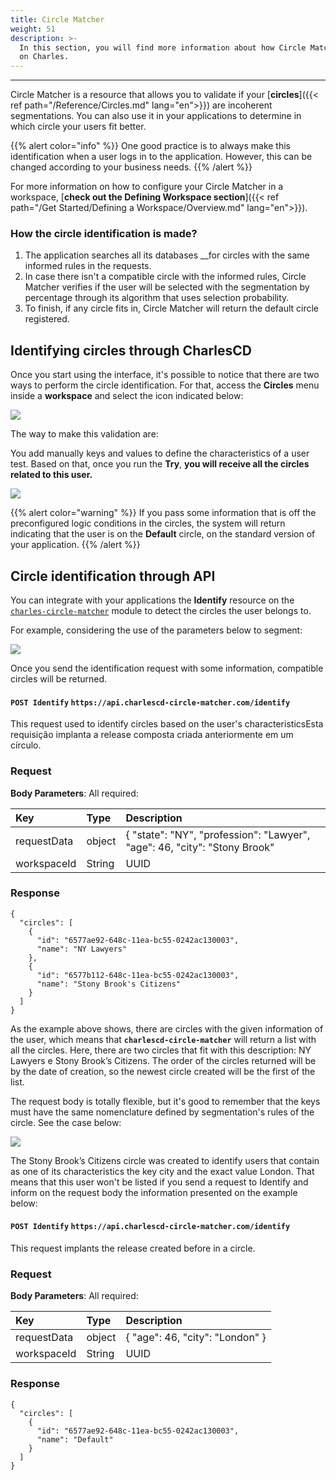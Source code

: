 ```yaml
---
title: Circle Matcher
weight: 51
description: >-
  In this section, you will find more information about how Circle Matcher works
  on Charles.
---
```


--- 

Circle Matcher is a resource that allows you to validate if your [**circles**]({{< ref path="/Reference/Circles.md" lang="en">}}) are incoherent segmentations. You can also use it in your applications to determine in which circle your users fit better.

{{% alert color="info" %}}
One good practice is to always make this identification when a user logs in to the application. However, this can be changed according to your business needs.
{{% /alert %}}

For more information on how to configure your Circle Matcher in a workspace, [**check out the Defining Workspace section**]({{< ref path="/Get Started/Defining a Workspace/Overview.md" lang="en">}}).

### **How the circle identification is made?** 

1. The application searches all its databases __for circles with the same informed rules in the requests.
2. In case there isn't a compatible circle with the informed rules, Circle Matcher verifies if the user will be selected with the segmentation by percentage through its algorithm that uses selection probability. 
3. To finish, if any circle fits in, Circle Matcher will return the default circle registered. 

## **Identifying circles through CharlesCD**

Once you start using the interface, it's possible to notice that there are two ways to perform the circle identification. For that, access the **Circles** menu inside a **workspace** and select the icon indicated below:

![](/shared/circle-matcher%20%281%29.png)

The  way to make this validation are:

You add manually keys and values to define the characteristics of a user test. Based on that, once you run the **Try**, **you will receive all the circles related to this user.**  

![](/shared/circle-matcher.gif)

{{% alert color="warning" %}}
If you pass some information that is off the preconfigured logic conditions in the circles, the system will return indicating that the user is on the **Default** circle, on the standard version of your application.
{{% /alert %}}

## **Circle identification through API**

You can integrate with your applications the **Identify** resource on the [`charles-circle-matcher`](https://github.com/ZupIT/charlescd/tree/master/circle-matcher) module to detect the circles the user belongs to.

For example, considering the use of the parameters below to segment:

![](/shared/circlematcher-identificacao-de-circulos-atraves-da-api%20%281%29.png)

Once you send the identification request with some information, compatible circles will be returned.

#### `POST Identify` `https://api.charlescd-circle-matcher.com/identify` 

This request used to identify circles based on the user's characteristicsEsta requisição implanta a release composta criada anteriormente em um círculo.

### **Request**

**Body Parameters**: All required:

| Key | Type | Description |
| :--- | :--- | :--- |
| requestData | object | { "state": "NY", "profession": "Lawyer", "age": 46, "city": "Stony Brook"  |
| workspaceId | String | UUID |


### **Response**
```text
{
  "circles": [
    {
      "id": "6577ae92-648c-11ea-bc55-0242ac130003",
      "name": "NY Lawyers"
    },
    {
      "id": "6577b112-648c-11ea-bc55-0242ac130003",
      "name": "Stony Brook's Citizens"
    }
  ]
}
```

As the example above shows, there are circles with the given information of the user, which means that **`charlescd-circle-matcher`** will return a list with all the circles. Here, there are two circles that fit with this description: NY Lawyers e Stony Brook’s Citizens. The order of the circles returned will be by the date of creation, so the newest circle created will be the first of the list.

The request body is totally flexible, but it's good to remember that the keys must have the same nomenclature defined by segmentation's rules of the circle. See the case below:

![](/shared/circle-matcher-stony-brooks-citizens.png)

The Stony Brook’s Citizens circle was created to identify users that contain as one of its characteristics the key city and the exact value London. That means that this user won't be listed if you send a request to Identify and inform on the request body the information presented on the example below:

#### `POST Identify` `https://api.charlescd-circle-matcher.com/identify` 

This request implants the release created before in a circle. 

### **Request**

**Body Parameters**: All required:

| Key | Type | Description |
| :--- | :--- | :--- |
| requestData | object | { "age": 46, "city": "London" } |
| workspaceId | String | UUID |


### **Response**
```
{
  "circles": [
    {
      "id": "6577ae92-648c-11ea-bc55-0242ac130003",
      "name": "Default"
    }
  ]
}
```